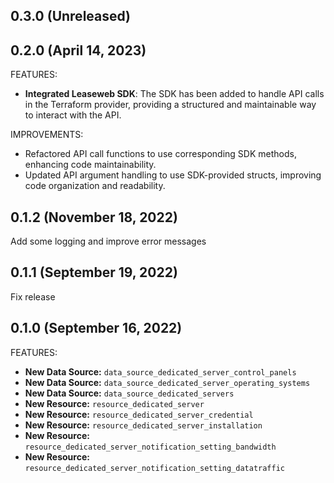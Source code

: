 ## 0.3.0 (Unreleased)

## 0.2.0 (April 14, 2023)

FEATURES:

- **Integrated Leaseweb SDK**: The SDK has been added to handle API calls in the Terraform provider, providing a structured and maintainable way to interact with the API.

IMPROVEMENTS:

- Refactored API call functions to use corresponding SDK methods, enhancing code maintainability.
- Updated API argument handling to use SDK-provided structs, improving code organization and readability.


## 0.1.2 (November 18, 2022)

Add some logging and improve error messages

## 0.1.1 (September 19, 2022)

Fix release

## 0.1.0 (September 16, 2022)

FEATURES:

* **New Data Source:** `data_source_dedicated_server_control_panels`
* **New Data Source:** `data_source_dedicated_server_operating_systems`
* **New Data Source:** `data_source_dedicated_servers`
* **New Resource:** `resource_dedicated_server`
* **New Resource:** `resource_dedicated_server_credential`
* **New Resource:** `resource_dedicated_server_installation`
* **New Resource:** `resource_dedicated_server_notification_setting_bandwidth`
* **New Resource:** `resource_dedicated_server_notification_setting_datatraffic`
